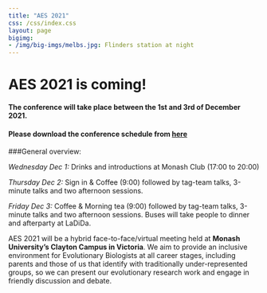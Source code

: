 ```yaml
---
title: "AES 2021"
css: /css/index.css
layout: page
bigimg:
- /img/big-imgs/melbs.jpg: Flinders station at night
---
```



# AES 2021 is coming!

#### The conference will take place between the 1st and 3rd of December 2021.

#### Please download the conference schedule from [here](./docs/ScheduleAES2021.pdf)

###General overview:

*Wednesday Dec 1:* Drinks and introductions at Monash Club (17:00 to 20:00)

*Thursday Dec 2:* Sign in & Coffee (9:00) followed by tag-team talks, 3-minute talks and two afternoon sessions.

*Friday Dec 3:* Coffee & Morning tea (9:00) followed by tag-team talks, 3-minute talks and two afternoon sessions. Buses will take people to dinner and afterparty at LaDiDa.

AES 2021 will be a hybrid face-to-face/virtual meeting held at **Monash University’s Clayton Campus in Victoria**. We aim to provide an inclusive environment for Evolutionary Biologists at all career stages, including parents and those of us that identify with traditionally under-represented groups, so we can present our evolutionary research work and engage in friendly discussion and debate.
